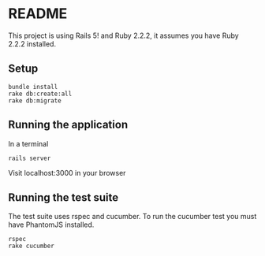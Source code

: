 # README

This project is using Rails 5! and Ruby 2.2.2, it assumes you have Ruby 2.2.2 installed.

## Setup

	bundle install
	rake db:create:all
	rake db:migrate

## Running the application

In a terminal

`rails server`

Visit localhost:3000 in your browser

## Running the test suite

The test suite uses rspec and cucumber. To run the cucumber test you must have PhantomJS installed.

	rspec
	rake cucumber

